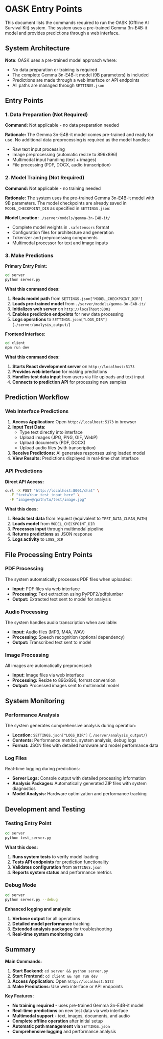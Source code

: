 # OASK Entry Points

This document lists the commands required to run the OASK (Offline AI Survival Kit) system. The system uses a pre-trained Gemma 3n-E4B-it model and provides predictions through a web interface.

## System Architecture

**Note:** OASK uses a pre-trained model approach where:
- No data preparation or training is required
- The complete Gemma 3n-E4B-it model (9B parameters) is included
- Predictions are made through a web interface or API endpoints
- All paths are managed through `SETTINGS.json`

## Entry Points

### 1. Data Preparation (Not Required)

**Command:** Not applicable - no data preparation needed

**Rationale:** The Gemma 3n-E4B-it model comes pre-trained and ready for use. No additional data preprocessing is required as the model handles:
- Raw text input processing
- Image preprocessing (automatic resize to 896x896)
- Multimodal input handling (text + images)
- File processing (PDF, DOCX, audio transcription)

### 2. Model Training (Not Required)

**Command:** Not applicable - no training needed

**Rationale:** The system uses the pre-trained Gemma 3n-E4B-it model with 9B parameters. The model checkpoints are already saved in `MODEL_CHECKPOINT_DIR` as specified in `SETTINGS.json`:

**Model Location:** `./server/models/gemma-3n-E4B-it/`
- Complete model weights in `.safetensors` format
- Configuration files for architecture and generation
- Tokenizer and preprocessing components
- Multimodal processor for text and image inputs

### 3. Make Predictions

**Primary Entry Point:**
```bash
cd server
python server.py
```

**What this command does:**
1. **Reads model path** from `SETTINGS.json["MODEL_CHECKPOINT_DIR"]`
2. **Loads pre-trained model** from `./server/models/gemma-3n-E4B-it/`
3. **Initializes web server** on `http://localhost:8001`
4. **Enables prediction endpoints** for new data processing
5. **Logs operations** to `SETTINGS.json["LOGS_DIR"]` (`./server/analysis_output/`)

**Frontend Interface:**
```bash
cd client
npm run dev
```

**What this command does:**
1. **Starts React development server** on `http://localhost:5173`
2. **Provides web interface** for making predictions
3. **Handles test data input** from users via file uploads and text input
4. **Connects to prediction API** for processing new samples

## Prediction Workflow

### Web Interface Predictions
1. **Access Application:** Open `http://localhost:5173` in browser
2. **Input Test Data:** 
   - Type text directly into interface
   - Upload images (JPG, PNG, GIF, WebP)
   - Upload documents (PDF, DOCX)
   - Upload audio files (with transcription)
3. **Receive Predictions:** AI generates responses using loaded model
4. **View Results:** Predictions displayed in real-time chat interface

### API Predictions
**Direct API Access:**
```bash
curl -X POST "http://localhost:8001/chat" \
  -F "text=Your test input here" \
  -F "image=@/path/to/test/image.jpg"
```

**What this does:**
1. **Reads test data** from request (equivalent to `TEST_DATA_CLEAN_PATH`)
2. **Loads model** from `MODEL_CHECKPOINT_DIR`
3. **Processes input** through multimodal pipeline
4. **Returns predictions** as JSON response
5. **Logs activity** to `LOGS_DIR`

## File Processing Entry Points

### PDF Processing
The system automatically processes PDF files when uploaded:
- **Input:** PDF files via web interface
- **Processing:** Text extraction using PyPDF2/pdfplumber
- **Output:** Extracted text sent to model for analysis

### Audio Processing  
The system handles audio transcription when available:
- **Input:** Audio files (MP3, M4A, WAV)
- **Processing:** Speech recognition (optional dependency)
- **Output:** Transcribed text sent to model

### Image Processing
All images are automatically preprocessed:
- **Input:** Image files via web interface
- **Processing:** Resize to 896x896, format conversion
- **Output:** Processed images sent to multimodal model

## System Monitoring

### Performance Analysis
The system generates comprehensive analysis during operation:
- **Location:** `SETTINGS.json["LOGS_DIR"]` (`./server/analysis_output/`)
- **Contents:** Performance metrics, system analysis, debug logs
- **Format:** JSON files with detailed hardware and model performance data

### Log Files
Real-time logging during predictions:
- **Server Logs:** Console output with detailed processing information
- **Analysis Packages:** Automatically generated ZIP files with system diagnostics
- **Model Analysis:** Hardware optimization and performance tracking

## Development and Testing

### Testing Entry Point
```bash
cd server
python test_server.py
```

**What this does:**
1. **Runs system tests** to verify model loading
2. **Tests API endpoints** for prediction functionality
3. **Validates configuration** from `SETTINGS.json`
4. **Reports system status** and performance metrics

### Debug Mode
```bash
cd server
python server.py --debug
```

**Enhanced logging and analysis:**
1. **Verbose output** for all operations
2. **Detailed model performance** tracking  
3. **Extended analysis packages** for troubleshooting
4. **Real-time system monitoring** data

## Summary

**Main Commands:**
1. **Start Backend:** `cd server && python server.py`
2. **Start Frontend:** `cd client && npm run dev` 
3. **Access Application:** Open `http://localhost:5173`
4. **Make Predictions:** Use web interface or API endpoints

**Key Features:**
- **No training required** - uses pre-trained Gemma 3n-E4B-it model
- **Real-time predictions** on new test data via web interface
- **Multimodal support** - text, images, documents, and audio
- **Complete offline operation** after initial setup
- **Automatic path management** via `SETTINGS.json`
- **Comprehensive logging** and performance analysis
